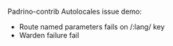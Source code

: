 Padrino-contrib Autolocales issue demo:

- Route named parameters fails on /:lang/ key
- Warden failure fail
